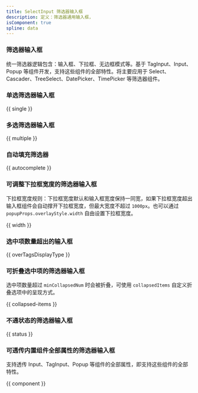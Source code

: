 ```yaml
---
title: SelectInput 筛选器输入框
description: 定义：筛选器通用输入框，
isComponent: true
spline: data
---
```


### 筛选器输入框

统一筛选器逻辑包含：输入框、下拉框、无边框模式等。基于 TagInput、Input、Popup 等组件开发，支持这些组件的全部特性。将主要应用于 Select、Cascader、TreeSelect、DatePicker、TimePicker 等筛选器组件。

### 单选筛选器输入框

{{ single }}

### 多选筛选器输入框

{{ multiple }}

### 自动填充筛选器

{{ autocomplete }}

### 可调整下拉框宽度的筛选器输入框

下拉框宽度规则：下拉框宽度默认和输入框宽度保持一同宽，如果下拉框宽度超出输入框组件会自动撑开下拉框宽度，但最大宽度不超过 `1000px`。也可以通过 `popupProps.overlayStyle.width` 自由设置下拉框宽度。

{{ width }}

### 选中项数量超出的输入框

{{ overTagsDisplayType }}


### 可折叠选中项的筛选器输入框

选中项数量超过 `minCollapsedNum` 时会被折叠，可使用 `collapsedItems` 自定义折叠选项中的呈现方式。

{{ collapsed-items }}

### 不通状态的筛选器输入框

{{ status }}

### 可透传内置组件全部属性的筛选器输入框

支持透传 Input、TagInput、Popup 等组件的全部属性，即支持这些组件的全部特性。

{{ component }}
